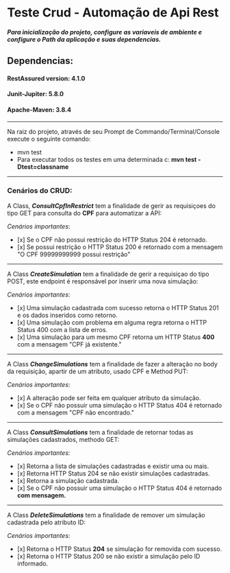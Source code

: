 <h1>Teste Crud - Automação de Api Rest </h1>

<h5>Para inicialização do projeto, configure as variaveis de ambiente e configure o Path da aplicação e suas dependencias.</h5>

<h2>Dependencias:</h2>
<h4>RestAssured version: 4.1.0</h4>
<h4>Junit-Jupiter: 5.8.0</h4>
<h4>Apache-Maven: 3.8.4</h4>

<hr>

<span>Na raiz do projeto, através de seu Prompt de Commando/Terminal/Console execute o seguinte comando:</span>

<ul> <li>mvn test</li>
        <li> Para executar todos os testes em uma determinada c: <b>mvn test -Dtest=classname</b> </li>
</ul>

<hr>

<h3>Cenários do CRUD:</h3>

<span>A Class, <b>*ConsultCpfInRestrict*</b> tem a finalidade de gerir as requisiçoes do tipo GET para consulta do <b>CPF</b> para automatizar a API:</span>


<span>_Cenários importantes_:</span>

<ul>
    <li>[x] Se o CPF não possui restrição do HTTP Status 204 é retornado.</li>
    <li>[x] Se possui restrição o HTTP Status 200 é retornado com a mensagem "O CPF
            99999999999 possui restrição"</li>
  </ul>

<hr>

<span>A Class <b>*CreateSimulation*</b> tem a finalidade de gerir a requisiçao do tipo POST, este endpoint é responsável por inserir uma nova simulação: </span>

<span>_Cenários importantes_:</span>

<ul>
     <li>[x] Uma simulação cadastrada com sucesso retorna o HTTP Status 201 e os dados inseridos como retorno.</li>
     <li>[x] Uma simulação com problema em alguma regra retorna o HTTP Status 400 com a lista de erros.</li>
     <li>[x] Uma simulação para um mesmo CPF retorna um HTTP Status <b>400</b> com a mensagem
            "CPF já existente." </li>
 
</ul>

<hr>

<span>A Class <b>*ChangeSimulations*</b> tem a finalidade de fazer a alteração no body da requisição, apartir de um atributo, usado CPF e Method PUT: <span>

<span>_Cenários importantes_:</span>

<ul>
    <li>[x] A alteração pode ser feita em qualquer atributo da simulação.</li>
    <li>[x] Se o CPF não possuir uma simulação o HTTP Status 404 é retornado com a
            mensagem "CPF não encontrado." </li>

</ul>

<hr>

<span>A Class <b>*ConsultSimulations*</b> tem a finalidade de retornar todas as simulações cadastrados, methodo GET:</span>

<span>_Cenários importantes_:</span>

<ul>
    <li>[x] Retorna a lista de simulações cadastradas e existir uma ou mais.</li>
    <li>[x] Retorna HTTP Status 204 se não existir simulações cadastradas.</li>
    <li>[x] Retorna a simulação cadastrada.</li>
    <li>[x] Se o CPF não possuir uma simulação o HTTP Status 404 é retornado <b>com mensagem.</b></li>
</ul>

<hr>



<span>A Class <b>*DeleteSimulations*</b> tem a finalidade de remover um simulação cadastrada pelo atributo ID:</span>

<span>_Cenários importantes_:</span>

<ul>
    <li>[x] Retorna o HTTP Status <b>204</b> se simulação for removida com sucesso.</li>
    <li>[x]  Retorna o HTTP Status 200 se não existir a simulação pelo ID informado.</li>

</ul>

